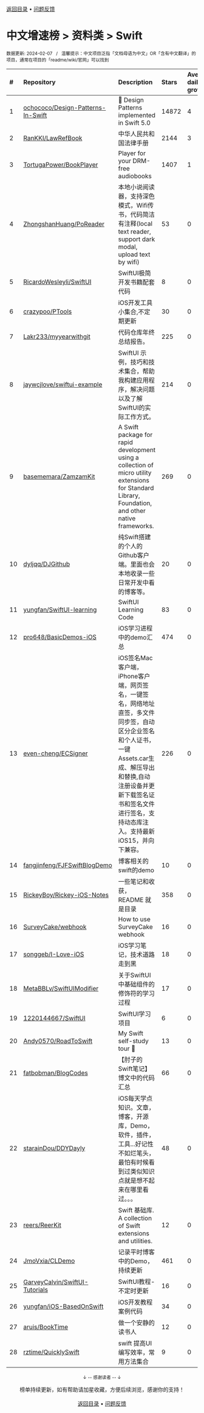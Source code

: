 <a href="https://gitee.com/GrowingGit/GitHub-Chinese-Top-Charts#github中文排行榜">返回目录</a> • <a href="/content/docs/feedback.md">问题反馈</a>

# 中文增速榜 > 资料类 > Swift
<sub>数据更新: 2024-02-07&nbsp;&nbsp;&nbsp;/&nbsp;&nbsp;&nbsp;温馨提示：中文项目泛指「文档母语为中文」OR「含有中文翻译」的项目，通常在项目的「readme/wiki/官网」可以找到</sub>

|#|Repository|Description|Stars|Average daily growth|Updated|
|:-|:-|:-|:-|:-|:-|
|1|[ochococo/Design-Patterns-In-Swift](https://github.com/ochococo/Design-Patterns-In-Swift)|📖 Design Patterns implemented in Swift 5.0|14872|4|2024-01-18|
|2|[RanKKI/LawRefBook](https://github.com/RanKKI/LawRefBook)|中华人民共和国法律手册|2144|3|2023-12-31|
|3|[TortugaPower/BookPlayer](https://github.com/TortugaPower/BookPlayer)|Player for your DRM-free audiobooks|1407|1|2024-02-06|
|4|[ZhongshanHuang/PoReader](https://github.com/ZhongshanHuang/PoReader)|本地小说阅读器，支持深色模式，Wifi传书，代码简洁有注释(local text reader, support dark modal, upload text by wifi)|53|0|2023-12-04|
|5|[RicardoWesleyli/SwiftUI](https://github.com/RicardoWesleyli/SwiftUI)|SwiftUI极简开发书籍配套代码|8|0|2023-08-30|
|6|[crazypoo/PTools](https://github.com/crazypoo/PTools)|iOS开发工具小集合,不定期更新|30|0|2024-02-01|
|7|[Lakr233/myyearwithgit](https://github.com/Lakr233/myyearwithgit)|代码仓库年终总结报告。|225|0|2023-12-24|
|8|[jaywcjlove/swiftui-example](https://github.com/jaywcjlove/swiftui-example)|SwiftUI 示例，技巧和技术集合，帮助我构建应用程序，解决问题以及了解SwiftUI的实际工作方式。|214|0|2023-11-29|
|9|[basememara/ZamzamKit](https://github.com/basememara/ZamzamKit)|A Swift package for rapid development using a collection of micro utility extensions for Standard Library, Foundation, and other native frameworks.|269|0|2023-09-23|
|10|[dyljqq/DJGithub](https://github.com/dyljqq/DJGithub)|纯Swift搭建的个人的Github客户端。里面也会本地收录一些日常开发中看的博客等。|20|0|2023-12-16|
|11|[yungfan/SwiftUI-learning](https://github.com/yungfan/SwiftUI-learning)|SwiftUI Learning Code|83|0|2024-01-19|
|12|[pro648/BasicDemos-iOS](https://github.com/pro648/BasicDemos-iOS)|iOS学习进程中的demo汇总|474|0|2023-10-04|
|13|[even-cheng/ECSigner](https://github.com/even-cheng/ECSigner)|iOS签名Mac客户端，iPhone客户端，网页签名，一键签名，网络地址直签，多文件同步签，自动区分企业签名和个人证书，一键Assets.car生成、解压导出和替换,自动注册设备并更新下载签名证书和签名文件进行签名，支持动态库注入。支持最新iOS15，并向下兼容。|226|0|2023-12-25|
|14|[fangjinfeng/FJFSwiftBlogDemo](https://github.com/fangjinfeng/FJFSwiftBlogDemo)|博客相关的swift的demo|10|0|2023-11-22|
|15|[RickeyBoy/Rickey-iOS-Notes](https://github.com/RickeyBoy/Rickey-iOS-Notes)|一些笔记和收获，README 就是目录|358|0|2024-02-02|
|16|[SurveyCake/webhook](https://github.com/SurveyCake/webhook)|How to use SurveyCake webhook|16|0|2024-01-23|
|17|[songgeb/I-Love-iOS](https://github.com/songgeb/I-Love-iOS)|iOS学习笔记，技术道路走到黑|18|0|2024-02-04|
|18|[MetaBBLv/SwiftUIModifier](https://github.com/MetaBBLv/SwiftUIModifier)|关于SwiftUI中基础组件的修饰符的学习过程|17|0|2023-09-07|
|19|[1220144667/SwiftUI](https://github.com/1220144667/SwiftUI)|SwiftUI学习项目|6|0|2023-11-16|
|20|[Andy0570/RoadToSwift](https://github.com/Andy0570/RoadToSwift)|My Swift self-study tour 🤪 |13|0|2023-11-08|
|21|[fatbobman/BlogCodes](https://github.com/fatbobman/BlogCodes)|【肘子的Swift笔记】博文中的代码汇总|66|0|2024-01-08|
|22|[starainDou/DDYDayly](https://github.com/starainDou/DDYDayly)|iOS每天学点知识。文章，博客，开源库，Demo，软件，插件，工具...好记性不如烂笔头，最怕有时候看到过类似知识点就是想不起来在哪里看过。。。|48|0|2023-08-18|
|23|[reers/ReerKit](https://github.com/reers/ReerKit)|Swift 基础库. A collection of Swift extensions and utilities.|12|0|2024-02-05|
|24|[JmoVxia/CLDemo](https://github.com/JmoVxia/CLDemo)|记录平时博客中的Demo，持续更新|461|0|2024-01-12|
|25|[GarveyCalvin/SwiftUI-Tutorials](https://github.com/GarveyCalvin/SwiftUI-Tutorials)|SwiftUI教程-不定时更新|16|0|2023-10-16|
|26|[yungfan/iOS-BasedOnSwift](https://github.com/yungfan/iOS-BasedOnSwift)|iOS开发教程案例代码|34|0|2023-08-12|
|27|[aruis/BookTime](https://github.com/aruis/BookTime)|做一个安静的读书人|12|0|2024-01-05|
|28|[rztime/QuicklySwift](https://github.com/rztime/QuicklySwift)|swift 提高UI编写效率，常用方法集合|9|0|2024-01-04|

<div align="center">
    <p><sub>↓ -- 感谢读者 -- ↓</sub></p>
    榜单持续更新，如有帮助请加星收藏，方便后续浏览，感谢你的支持！
</div>

<br/>

<div align="center"><a href="https://gitee.com/GrowingGit/GitHub-Chinese-Top-Charts#github中文排行榜">返回目录</a> • <a href="/content/docs/feedback.md">问题反馈</a></div>
